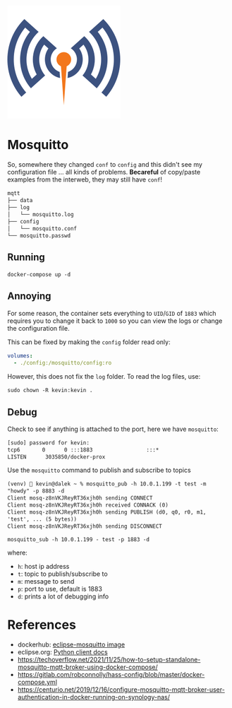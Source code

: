 ![Mosquitto Logo](https://raw.githubusercontent.com/docker-library/docs/757578e3a44e5460a8a11d32a81776f8b74231a9/eclipse-mosquitto/logo.png)

# Mosquitto

So, somewhere they changed `conf` to `config` and this didn't see my configuration
file ... all kinds of problems. **Becareful** of copy/paste examples from the
interweb, they may still have `conf`!

```
mqtt
├── data
├── log
│   └── mosquitto.log
├── config
│   └── mosquitto.conf
└── mosquitto.passwd
```

## Running

```
docker-compose up -d
```

## Annoying

For some reason, the container sets everything to `UID`/`GID` of `1883` which
requires you to change it back to `1000` so you can view the logs or change the
configuration file.

This can be fixed by making the `config` folder read only:

```yaml
volumes:
  - ./config:/mosquitto/config:ro
```

However, this does not fix the `log` folder. To read the log files, use:

```
sudo chown -R kevin:kevin .
```

## Debug

Check to see if anything is attached to the port, here we have `mosquitto`:

```
[sudo] password for kevin:
tcp6       0      0 :::1883                 :::*                    LISTEN      3035850/docker-prox
```

Use the `mosquitto` command to publish and subscribe to topics

```
(venv) 🐧 kevin@dalek ~ % mosquitto_pub -h 10.0.1.199 -t test -m "howdy" -p 8883 -d
Client mosq-z8nVKJReyRT36xjh0h sending CONNECT
Client mosq-z8nVKJReyRT36xjh0h received CONNACK (0)
Client mosq-z8nVKJReyRT36xjh0h sending PUBLISH (d0, q0, r0, m1, 'test', ... (5 bytes))
Client mosq-z8nVKJReyRT36xjh0h sending DISCONNECT
```

```
mosquitto_sub -h 10.0.1.199 - test -p 1883 -d
```

where:

- `h`: host ip address
- `t`: topic to publish/subscribe to
- `m`: message to send
- `p`: port to use, default is 1883
- `d`: prints a lot of debugging info

# References

- dockerhub: [eclipse-mosquitto image](https://hub.docker.com/_/eclipse-mosquitto)
- eclipse.org: [Python client docs](https://www.eclipse.org/paho/index.php?page=clients/python/docs/index.php)
- https://techoverflow.net/2021/11/25/how-to-setup-standalone-mosquitto-mqtt-broker-using-docker-compose/
- https://gitlab.com/robconnolly/hass-config/blob/master/docker-compose.yml
- https://centurio.net/2019/12/16/configure-mosquitto-mqtt-broker-user-authentication-in-docker-running-on-synology-nas/
